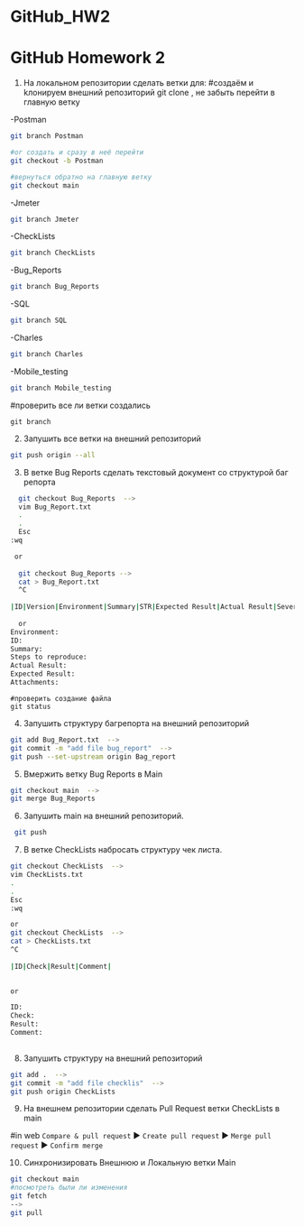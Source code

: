 # GitHub_HW2
# GitHub Homework 2

1. На локальном репозитории сделать ветки для:
#создаём и kлонируем внешний репозиторий git clone <copy repository HTTPS>, не забыть перейти в главную ветку

-Postman
```bash
git branch Postman

#or создать и сразу в неё перейти
git checkout -b Postman

#вернуться обратно на главную ветку
git checkout main
```

-Jmeter
    
```bash
git branch Jmeter
```

-CheckLists 
```bash
git branch CheckLists
```

-Bug_Reports
```bash
git branch Bug_Reports
``` 

-SQL
```bash
git branch SQL
```

-Charles
```bash
git branch Charles
``` 

-Mobile_testing
```bash
git branch Mobile_testing
```
#проверить все ли ветки создались
```
git branch
```

2. Запушить все ветки на внешний репозиторий

```bash
git push origin --all
```

3. В ветке Bug Reports сделать текстовый документ со структурой баг репорта

```bash
  git checkout Bug_Reports  --> 
  vim Bug_Report.txt
  .
  .
  Esc
:wq

 or
 
  git checkout Bug_Reports -->
  cat > Bug_Report.txt
  ^C
    
|ID|Version|Environment|Summary|STR|Expected Result|Actual Result|Severity|Priority|Attachments|
  
  or 
Environment:
ID:
Summary:
Steps to reproduce:
Actual Result:
Expected Result:
Attachments:
```
```
#проверить создание файла
git status
```

4. Запушить структуру багрепорта на внешний репозиторий

```bash
git add Bug_Report.txt  -->
git commit -m "add file bug_report"  -->
git push --set-upstream origin Bag_report
```

5. Вмержить ветку Bug Reports в Main 

```bash
git checkout main  -->
git merge Bug_Reports
```

6. Запушить main на внешний репозиторий.

```bash
 git push
```
 
7. В ветке CheckLists набросать структуру чек листа.

```bash
git checkout CheckLists  -->
vim CheckLists.txt
.
.
Esc
:wq

or
git checkout CheckLists  -->
cat > CheckLists.txt
^C    
    
|ID|Check|Result|Comment|

 
or 

ID:
Check:
Result:
Comment:
 
```
 
8. Запушить структуру на внешний репозиторий

```bash
git add .  -->
git commit -m "add file checklis"  -->
git push origin CheckLists
```

9. На внешнем репозитории сделать Pull Request ветки CheckLists в main

#in web `Compare & pull request` :arrow_forward: `Create pull request`  :arrow_forward: `Merge pull request`  :arrow_forward: `Confirm merge` 


10. Синхронизировать Внешнюю и Локальную ветки Main

```bash
git checkout main
#посмотреть были ли изменения
git fetch
--> 
git pull
```
 
